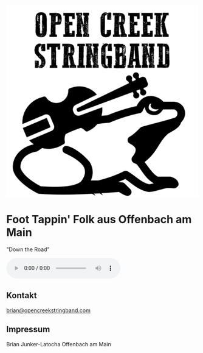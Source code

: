 ![](\opencreek.png)
# Foot Tappin' Folk aus Offenbach am Main
<p class="audiotext">"Down the Road"</p>
 <audio controls>
     <source src="\jam_session.mp3" type="audio/mpeg">
</audio>

## Kontakt
[brian@opencreekstringband.com](mailto:brian@opencreekstringband.com)

## Impressum

Brian Junker-Latocha
Offenbach am Main